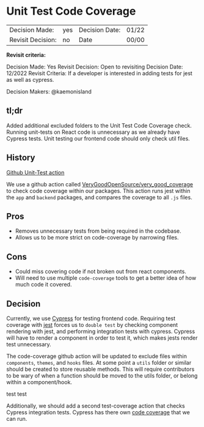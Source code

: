 # Unit Test Code Coverage

|                   |     |                |       |
| ----------------- | --- | -------------- | ----- |
| Decision Made:    | yes | Decision Date: | 01/22 |
| Revisit Decision: | no  | Date           | 00/00 |

**Revisit criteria:**

Decision Made: Yes
Revisit Decision: Open to revisiting Decision Date: 12/2022
Revisit Criteria: If a developer is interested in adding tests for jest as well as cypress.

Decision Makers: @kaemonisland

## tl;dr

Added additional excluded folders to the Unit Test Code Coverage check. Running unit-tests on React code is unnecessary as we already have Cypress tests.
Unit testing our frontend code should only check util files.

## History

[Github Unit-Test action](https://github.com/department-of-veterans-affairs/lighthouse-embark/blob/main/.github/workflows/unit-tests.yml)

We use a github action called [VeryGoodOpenSource/very_good_coverage](https://github.com/VeryGoodOpenSource/very_good_coverage) to check code coverage within our packages. This action runs jest within the `app` and `backend` packages, and compares the coverage to all `.js` files.

## Pros

- Removes unnecessary tests from being required in the codebase.
- Allows us to be more strict on code-coverage by narrowing files.

## Cons

- Could miss covering code if not broken out from react components.
- Will need to use multiple `code-coverage` tools to get a better idea of how much code it covered.

## Decision

Currently, we use [Cypress](https://www.cypress.io/) for testing frontend code. Requiring test coverage with [jest](https://jestjs.io/) forces us to `double test` by checking component rendering with jest, and performing integration tests with cypress. Cypress will have to render a component in order to test it, which makes jests render test unnecessary.

The code-coverage github action will be updated to exclude files within `components`, `themes`, and `hooks` files. At some point a `utils` folder or similar should be created to store reusable methods. This will require contributors to be wary of when a function should be moved to the utils folder, or belong within a component/hook.

test test

Additionally, we should add a second test-coverage action that checks Cypress integration tests. Cypress has there own [code coverage](https://docs.cypress.io/guides/tooling/code-coverage) that we can run.
